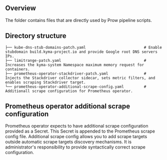 ## Overview

The folder contains files that are directly used by Prow pipeline scripts.

## Directory structure

```
├── kube-dns-stub-domains-patch.yaml                          # Enable stubdomain build.kyma-project.io and provide Google root DNS servers IPs.
├── limitrange-patch.yaml                                     # Increases the kyma-system Namespace maximum memory request for containers.
├── prometheus-operator-stackdriver-patch.yaml                # Injects the Stackdriver collector sidecar, sets metric filters, and enables scraping Stackdriver target.
└── prometheus-operator-additional-scrape-config.yaml         # Additionall scrape configuration for Prometheus operator.
```

## Prometheus operator additional scrape configuration

Prometheus operator expects to have additional scrape configuration provided as a Secret. This Secret is appended to the Prometheus scrape config file.
Additional scrape config allows you to add scrape targets outside automatic scrape targets discovery mechanisms.
It is administrator's responsibility to provide syntactically correct scrape configuration.
